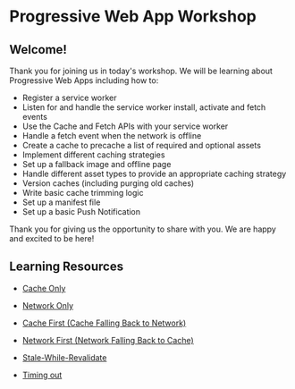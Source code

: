 # Progressive Web App Workshop

## Welcome!

Thank you for joining us in today's workshop. We will be learning about Progressive Web Apps including how to:

- Register a service worker
- Listen for and handle the service worker install, activate and fetch events
- Use the Cache and Fetch APIs with your service worker
- Handle a fetch event when the network is offline
- Create a cache to precache a list of required and optional assets
- Implement different caching strategies
- Set up a fallback image and offline page
- Handle different asset types to provide an appropriate caching strategy
- Version caches (including purging old caches)
- Write basic cache trimming logic
- Set up a manifest file
- Set up a basic Push Notification

Thank you for giving us the opportunity to share with you. We are happy and excited to be here!

## Learning Resources

- [Cache Only](https://jakearchibald.com/2014/offline-cookbook/#cache-only)
- [Network Only](https://jakearchibald.com/2014/offline-cookbook/#network-only)
- [Cache First (Cache Falling Back to Network)](https://jakearchibald.com/2014/offline-cookbook/#cache-falling-back-to-network)
- [Network First (Network Falling Back to Cache)](https://jakearchibald.com/2014/offline-cookbook/#network-falling-back-to-cache)
- [Stale-While-Revalidate](https://developers.google.com/web/fundamentals/instant-and-offline/offline-cookbook/#stale-while-revalidate)

- [Timing out](https://adactio.com/journal/15122)
